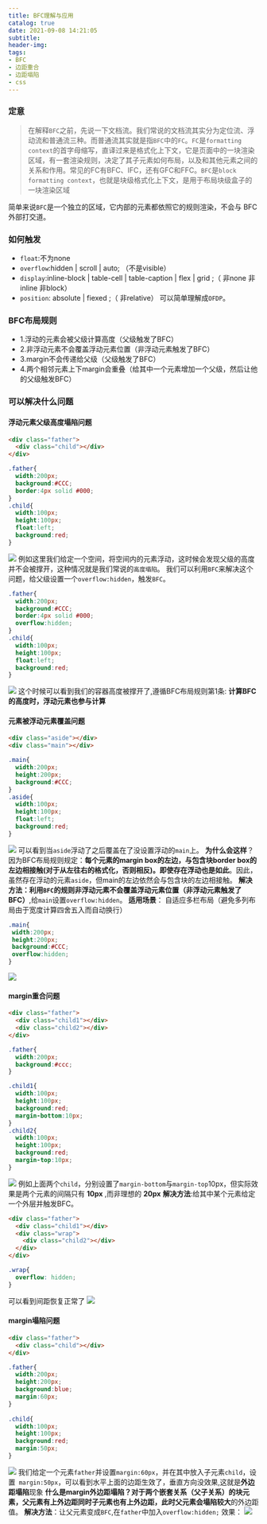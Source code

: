 ```yaml
---
title: BFC理解与应用
catalog: true
date: 2021-09-08 14:21:05
subtitle:
header-img:
tags:
- BFC
- 边距重合
- 边距塌陷
- css
---
```


### 定意
>在解释`BFC`之前，先说一下文档流。我们常说的文档流其实分为定位流、浮动流和普通流三种。而普通流其实就是指`BFC`中的`FC`。`FC`是`formatting context`的首字母缩写，直译过来是格式化上下文，它是页面中的一块渲染区域，有一套渲染规则，决定了其子元素如何布局，以及和其他元素之间的关系和作用。常见的FC有BFC、IFC，还有GFC和FFC。`BFC`是`block formatting context`，也就是块级格式化上下文，是用于布局块级盒子的一块渲染区域

简单来说`BFC`是一个独立的区域，它内部的元素都依照它的规则渲染，不会与 BFC 外部打交道。

### 如何触发
* `float`:不为none 
* `overflow`:hidden | scroll | auto; （不是visible） 
* `display`:inline-block | table-cell | table-caption | flex | grid ;（ 非none 非inline 非block） 
* `position`: absolute | fiexed ;（ 非relative） 
可以简单理解成`OFDP`。

### BFC布局规则 
* 1.浮动的元素会被父级计算高度（父级触发了BFC）
* 2.非浮动元素不会覆盖浮动元素位置（非浮动元素触发了BFC）
* 3.margin不会传递给父级（父级触发了BFC）
* 4.两个相邻元素上下margin会重叠（给其中一个元素增加一个父级，然后让他的父级触发BFC）

### 可以解决什么问题

#### 浮动元素父级高度塌陷问题
```html
<div class="father"> 
  <div class="child"></div>
</div>  
```
```css
.father{
  width:200px;
  background:#CCC; 
  border:4px solid #000;
}
.child{
  width:100px;
  height:100px;
  float:left;
  background:red; 
}
```
![](http://img.kyootah.com/2022/02/11/3bb61c98b5c8d.png)
例如这里我们给定一个空间，将空间内的元素浮动，这时候会发现父级的高度并不会被撑开，这种情况就是我们常说的`高度塌陷`。
我们可以利用`BFC`来解决这个问题，给父级设置一个`overflow:hidden`，触发`BFC`。
```css
.father{
  width:200px;
  background:#CCC; 
  border:4px solid #000;
  overflow:hidden;
}
.child{
  width:100px;
  height:100px;
  float:left;
  background:red; 
}
```
 


![](http://img.kyootah.com/2022/02/11/28e96ce1f9180.png)
这个时候可以看到我们的容器高度被撑开了,遵循BFC布局规则第1条: __计算BFC的高度时，浮动元素也参与计算__



#### 元素被浮动元素覆盖问题
```html
<div class="aside"></div>
<div class="main"></div>
```
```css
.main{
  width:200px;
  height:200px;
  background:#CCC;   
}
.aside{
  width:100px;
  height:100px;
  float:left;
  background:red; 
}
```
 ![](http://img.kyootah.com/2022/02/11/2cdfaf30985e6.png)
 可以看到当`aside`浮动了之后覆盖在了没设置浮动的`main`上。
 __为什么会这样__？因为BFC布局规则规定：__每个元素的margin box的左边，与包含块border box的左边相接触(对于从左往右的格式化，否则相反)。即使存在浮动也是如此__。因此，虽然存在浮动的元素`aside`，但main的左边依然会与包含块的左边相接触。
__解决方法：利用`BFC`的规则非浮动元素不会覆盖浮动元素位置（非浮动元素触发了BFC）__,给`main`设置`overflow:hidden`。
__适用场景__： 自适应多栏布局（避免多列布局由于宽度计算四舍五入而自动换行）
 ```css
 .main{
  width:200px;
  height:200px;
  background:#CCC;   
  overflow:hidden;
}
```
![](http://img.kyootah.com/2022/02/11/d51a57d70ee73.png)

#### margin重合问题
```html
<div class="father">
  <div class="child1"></div>
  <div class="child2"></div>
</div>
```

```css
.father{
  width:200px;
  background:#ccc;
}

.child1{
  width:100px;
  height:100px;
  background:red;
  margin-bottom:10px;  
}
.child2{
  width:100px;
  height:100px;
  background:red; 
  margin-top:10px; 
}
```
![](http://img.kyootah.com/2022/02/11/9c78fdbd677fc.png)
例如上面两个`child`，分别设置了`margin-bottom`与`margin-top`10px，但实际效果是两个元素的间隔只有 __10px__ ,而非理想的 __20px__
__解决方法__:给其中某个元素给定一个外层并触发BFC。

```html
<div class="father">
  <div class="child1"></div>
  <div class="wrap">
    <div class="child2"></div>
  </div>
</div>
```
```css
.wrap{
  overflow: hidden;
}
```
可以看到间距恢复正常了
![](http://img.kyootah.com/2022/02/11/c1193823448c7.png)



#### margin塌陷问题
```html
<div class="father">
  <div class="child"></div> 
</div>
```
```css
.father{
  width:200px;
  height:200px;
  background:blue;
  margin:60px;  
}
 
.child{
  width:100px;
  height:100px;
  background:red;
  margin:50px;  
}
```
![](http://img.kyootah.com/2022/02/11/b599137ffb6bb.png)
我们给定一个元素`father`并设置`margin:60px`，并在其中放入子元素`child`，设置` margin:50px`，可以看到水平上面的边距生效了，垂直方向没效果,这就是**外边距塌陷**现象
**什么是margin外边距塌陷？**对于两个嵌套关系（父子关系）的块元素，父元素有上外边距同时子元素也有上外边距，此时父元素会塌陷**较大**的外边距值。
**解决方法**：让父元素变成`BFC`,在`father`中加入`overflow:hidden;`
效果：
![](http://img.kyootah.com/2022/02/11/39a3214151401.png)

 